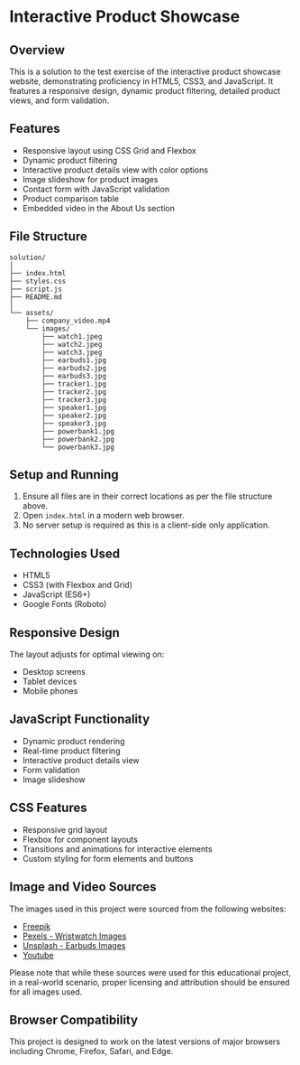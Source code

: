 # Interactive Product Showcase

## Overview

This is a solution to the test exercise of the interactive product showcase website, demonstrating proficiency in HTML5, CSS3, and JavaScript. It features a responsive design, dynamic product filtering, detailed product views, and form validation.

## Features

- Responsive layout using CSS Grid and Flexbox
- Dynamic product filtering
- Interactive product details view with color options
- Image slideshow for product images
- Contact form with JavaScript validation
- Product comparison table
- Embedded video in the About Us section

## File Structure

```
solution/
│
├── index.html
├── styles.css
├── script.js
├── README.md
│
└── assets/
    ├── company_video.mp4
    └── images/
        ├── watch1.jpeg
        ├── watch2.jpeg
        ├── watch3.jpeg
        ├── earbuds1.jpg
        ├── earbuds2.jpg
        ├── earbuds3.jpg
        ├── tracker1.jpg
        ├── tracker2.jpg
        ├── tracker3.jpg
        ├── speaker1.jpg
        ├── speaker2.jpg
        ├── speaker3.jpg
        ├── powerbank1.jpg
        ├── powerbank2.jpg
        └── powerbank3.jpg
```

## Setup and Running

1. Ensure all files are in their correct locations as per the file structure above.
2. Open `index.html` in a modern web browser.
3. No server setup is required as this is a client-side only application.

## Technologies Used

- HTML5
- CSS3 (with Flexbox and Grid)
- JavaScript (ES6+)
- Google Fonts (Roboto)

## Responsive Design

The layout adjusts for optimal viewing on:

- Desktop screens
- Tablet devices
- Mobile phones

## JavaScript Functionality

- Dynamic product rendering
- Real-time product filtering
- Interactive product details view
- Form validation
- Image slideshow

## CSS Features

- Responsive grid layout
- Flexbox for component layouts
- Transitions and animations for interactive elements
- Custom styling for form elements and buttons

## Image and Video Sources

The images used in this project were sourced from the following websites:

- [Freepik](https://www.freepik.com/free-photos-vectors/)
- [Pexels - Wristwatch Images](https://www.pexels.com/search/wristwatch/)
- [Unsplash - Earbuds Images](https://unsplash.com/s/photos/earbuds)
- [Youtube](https://www.youtube.com/watch?v=YTOEgCxtMEY&ab_channel=TwoStoryPhotoVideoPtyLtd)

Please note that while these sources were used for this educational project, in a real-world scenario, proper licensing and attribution should be ensured for all images used.

## Browser Compatibility

This project is designed to work on the latest versions of major browsers including Chrome, Firefox, Safari, and Edge.
